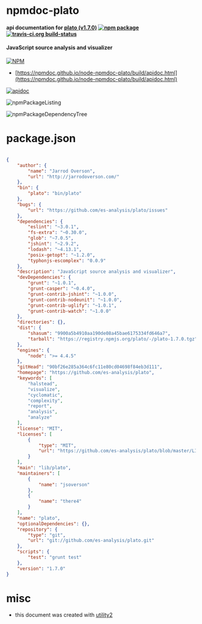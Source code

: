 # npmdoc-plato

#### api documentation for  [plato (v1.7.0)](https://github.com/es-analysis/plato)  [![npm package](https://img.shields.io/npm/v/npmdoc-plato.svg?style=flat-square)](https://www.npmjs.org/package/npmdoc-plato) [![travis-ci.org build-status](https://api.travis-ci.org/npmdoc/node-npmdoc-plato.svg)](https://travis-ci.org/npmdoc/node-npmdoc-plato)

#### JavaScript source analysis and visualizer

[![NPM](https://nodei.co/npm/plato.png?downloads=true&downloadRank=true&stars=true)](https://www.npmjs.com/package/plato)

- [https://npmdoc.github.io/node-npmdoc-plato/build/apidoc.html](https://npmdoc.github.io/node-npmdoc-plato/build/apidoc.html)

[![apidoc](https://npmdoc.github.io/node-npmdoc-plato/build/screenCapture.buildCi.browser.%252Ftmp%252Fbuild%252Fapidoc.html.png)](https://npmdoc.github.io/node-npmdoc-plato/build/apidoc.html)

![npmPackageListing](https://npmdoc.github.io/node-npmdoc-plato/build/screenCapture.npmPackageListing.svg)

![npmPackageDependencyTree](https://npmdoc.github.io/node-npmdoc-plato/build/screenCapture.npmPackageDependencyTree.svg)



# package.json

```json

{
    "author": {
        "name": "Jarrod Overson",
        "url": "http://jarrodoverson.com/"
    },
    "bin": {
        "plato": "bin/plato"
    },
    "bugs": {
        "url": "https://github.com/es-analysis/plato/issues"
    },
    "dependencies": {
        "eslint": "~3.0.1",
        "fs-extra": "~0.30.0",
        "glob": "~7.0.5",
        "jshint": "~2.9.2",
        "lodash": "~4.13.1",
        "posix-getopt": "~1.2.0",
        "typhonjs-escomplex": "0.0.9"
    },
    "description": "JavaScript source analysis and visualizer",
    "devDependencies": {
        "grunt": "~1.0.1",
        "grunt-casper": "~0.4.0",
        "grunt-contrib-jshint": "~1.0.0",
        "grunt-contrib-nodeunit": "~1.0.0",
        "grunt-contrib-uglify": "~1.0.1",
        "grunt-contrib-watch": "~1.0.0"
    },
    "directories": {},
    "dist": {
        "shasum": "9900a5b4910aa190de08a45bae6175334fd646a7",
        "tarball": "https://registry.npmjs.org/plato/-/plato-1.7.0.tgz"
    },
    "engines": {
        "node": ">= 4.4.5"
    },
    "gitHead": "90bf26e285a364c6fc11e80cd04698f84eb3d111",
    "homepage": "https://github.com/es-analysis/plato",
    "keywords": [
        "halstead",
        "visualize",
        "cyclomatic",
        "complexity",
        "report",
        "analysis",
        "analyze"
    ],
    "license": "MIT",
    "licenses": [
        {
            "type": "MIT",
            "url": "https://github.com/es-analysis/plato/blob/master/LICENSE-MIT"
        }
    ],
    "main": "lib/plato",
    "maintainers": [
        {
            "name": "jsoverson"
        },
        {
            "name": "there4"
        }
    ],
    "name": "plato",
    "optionalDependencies": {},
    "repository": {
        "type": "git",
        "url": "git://github.com/es-analysis/plato.git"
    },
    "scripts": {
        "test": "grunt test"
    },
    "version": "1.7.0"
}
```



# misc
- this document was created with [utility2](https://github.com/kaizhu256/node-utility2)
